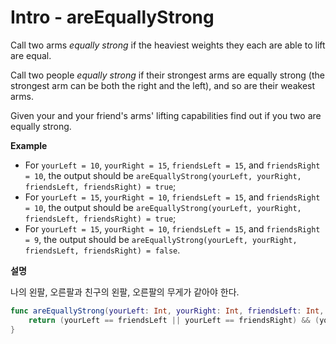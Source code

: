 # Intro - areEquallyStrong

Call two arms *equally strong* if the heaviest weights they each are able to lift are equal.

Call two people *equally strong* if their strongest arms are equally strong (the strongest arm can be both the right and the left), and so are their weakest arms.

Given your and your friend's arms' lifting capabilities find out if you two are equally strong.

**Example**

- For `yourLeft = 10`, `yourRight = 15`, `friendsLeft = 15`, and `friendsRight = 10`, the output should be
  `areEquallyStrong(yourLeft, yourRight, friendsLeft, friendsRight) = true`;
- For `yourLeft = 15`, `yourRight = 10`, `friendsLeft = 15`, and `friendsRight = 10`, the output should be
  `areEquallyStrong(yourLeft, yourRight, friendsLeft, friendsRight) = true`;
- For `yourLeft = 15`, `yourRight = 10`, `friendsLeft = 15`, and `friendsRight = 9`, the output should be
  `areEquallyStrong(yourLeft, yourRight, friendsLeft, friendsRight) = false`.

**설명**

나의 왼팔, 오른팔과 친구의 왼팔, 오른팔의 무게가 같아야 한다.

```swift
func areEquallyStrong(yourLeft: Int, yourRight: Int, friendsLeft: Int, friendsRight: Int) -> Bool {
    return (yourLeft == friendsLeft || yourLeft == friendsRight) && (yourRight == friendsRight || yourRight == friendsLeft)
}
```

